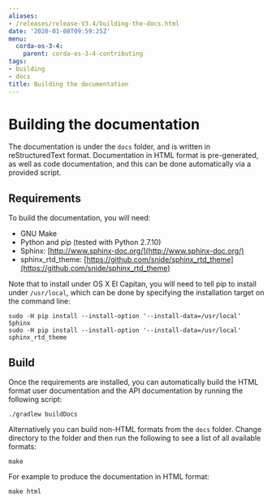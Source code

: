 ```yaml
---
aliases:
- /releases/release-V3.4/building-the-docs.html
date: '2020-01-08T09:59:25Z'
menu:
  corda-os-3-4:
    parent: corda-os-3-4-contributing
tags:
- building
- docs
title: Building the documentation
---
```



# Building the documentation

The documentation is under the `docs` folder, and is written in reStructuredText format. Documentation in HTML format
is pre-generated, as well as code documentation, and this can be done automatically via a provided script.


## Requirements

To build the documentation, you will need:


* GNU Make
* Python and pip (tested with Python 2.7.10)
* Sphinx: [http://www.sphinx-doc.org/](http://www.sphinx-doc.org/)
* sphinx_rtd_theme: [https://github.com/snide/sphinx_rtd_theme](https://github.com/snide/sphinx_rtd_theme)

Note that to install under OS X El Capitan, you will need to tell pip to install under `/usr/local`, which can be
done by specifying the installation target on the command line:

```shell
sudo -H pip install --install-option '--install-data=/usr/local' Sphinx
sudo -H pip install --install-option '--install-data=/usr/local' sphinx_rtd_theme
```


## Build

Once the requirements are installed, you can automatically build the HTML format user documentation and the API
documentation by running the following script:

```shell
./gradlew buildDocs
```

Alternatively you can build non-HTML formats from the `docs` folder. Change directory to the folder and then run the
following to see a list of all available formats:

```shell
make
```

For example to produce the documentation in HTML format:

```shell
make html
```

